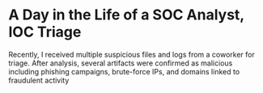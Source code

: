 # A Day in the Life of a SOC Analyst, IOC Triage
Recently, I received multiple suspicious files and logs from a coworker for triage. After analysis, several artifacts were confirmed as malicious including phishing campaigns, brute-force IPs, and domains linked to fraudulent activity
